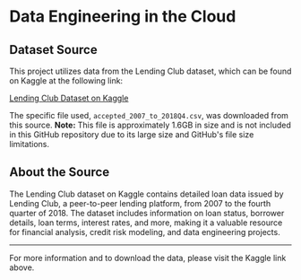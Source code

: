 # Data Engineering in the Cloud

## Dataset Source

This project utilizes data from the Lending Club dataset, which can be found on Kaggle at the following link:

[Lending Club Dataset on Kaggle](https://www.kaggle.com/datasets/wordsforthewise/lending-club/code)

The specific file used, `accepted_2007_to_2018Q4.csv`, was downloaded from this source. **Note:** This file is approximately 1.6GB in size and is not included in this GitHub repository due to its large size and GitHub's file size limitations.

## About the Source

The Lending Club dataset on Kaggle contains detailed loan data issued by Lending Club, a peer-to-peer lending platform, from 2007 to the fourth quarter of 2018. The dataset includes information on loan status, borrower details, loan terms, interest rates, and more, making it a valuable resource for financial analysis, credit risk modeling, and data engineering projects.

---

For more information and to download the data, please visit the Kaggle link above.
